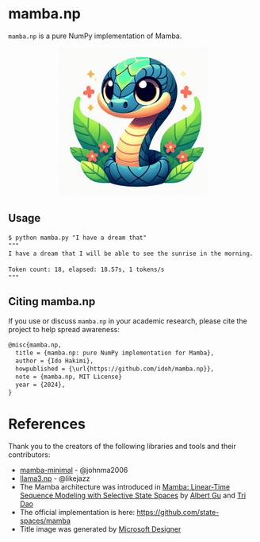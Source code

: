 # mamba.np

`mamba.np` is a pure NumPy implementation of Mamba.

<p align="center">
  <img src="assets/mamba.jpeg" width="300" alt="mamba.np">
</p>

## Usage

```shell
$ python mamba.py "I have a dream that"
"""
I have a dream that I will be able to see the sunrise in the morning.

Token count: 18, elapsed: 18.57s, 1 tokens/s
"""
```

## Citing mamba.np

If you use or discuss `mamba.np` in your academic research, please cite the project to help spread awareness:

```
@misc{mamba.np,
  title = {mamba.np: pure NumPy implementation for Mamba},
  author = {Ido Hakimi},
  howpublished = {\url{https://github.com/idoh/mamba.np}},
  note = {mamba.np, MIT License}
  year = {2024},
}
```

# References

Thank you to the creators of the following libraries and tools and their contributors:

-   [mamba-minimal](https://github.com/johnma2006/mamba-minimal) - @johnma2006
-   [llama3.np](https://github.com/likejazz/llama3.np) - @likejazz
-   The Mamba architecture was introduced in [Mamba: Linear-Time Sequence Modeling with Selective State Spaces](https://arxiv.org/abs/2312.00752) by [Albert Gu](https://twitter.com/_albertgu?lang=en) and [Tri Dao](https://twitter.com/tri_dao?ref_src=twsrc%5Egoogle%7Ctwcamp%5Eserp%7Ctwgr%5Eauthor)
-   The official implementation is here: https://github.com/state-spaces/mamba
-   Title image was generated by [Microsoft Designer](https://designer.microsoft.com/)
